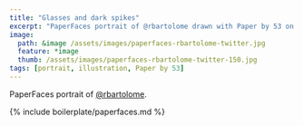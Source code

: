 ```yaml
---
title: "Glasses and dark spikes"
excerpt: "PaperFaces portrait of @rbartolome drawn with Paper by 53 on an iPad."
image: 
  path: &image /assets/images/paperfaces-rbartolome-twitter.jpg 
  feature: *image
  thumb: /assets/images/paperfaces-rbartolome-twitter-150.jpg
tags: [portrait, illustration, Paper by 53]
---
```


PaperFaces portrait of [@rbartolome](http://twitter.com/rbartolome).

{% include boilerplate/paperfaces.md %}
